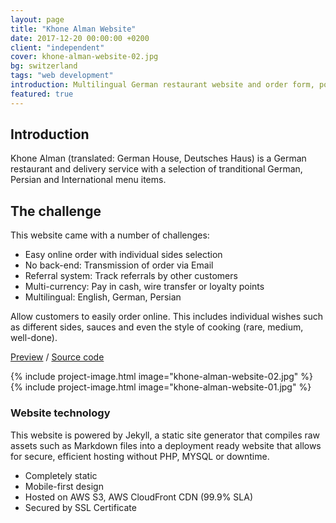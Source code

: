 ```yaml
---
layout: page
title: "Khone Alman Website"
date: 2017-12-20 00:00:00 +0200
client: "independent"
cover: khone-alman-website-02.jpg
bg: switzerland
tags: "web development"
introduction: Multilingual German restaurant website and order form, powered by Vue.js
featured: true
---
```


## Introduction

Khone Alman (translated: German House, Deutsches Haus) is a German restaurant and delivery service with a selection of tranditional German, Persian and International menu items.

## The challenge

This website came with a number of challenges:

- Easy online order with individual sides selection
- No back-end: Transmission of order via Email
- Referral system: Track referrals by other customers
- Multi-currency: Pay in cash, wire transfer or loyalty points
- Multilingual: English, German, Persian

Allow customers to easily order online. This includes individual wishes such as different sides, sauces and even the style of cooking (rare, medium, well-done).

[Preview](http://khone-alman.ir.s3-website.eu-central-1.amazonaws.com/en/) / [Source code](https://git.sr.ht/~franz/khone-alman.com)

{% include project-image.html image="khone-alman-website-02.jpg" %}
{% include project-image.html image="khone-alman-website-01.jpg" %}

### Website technology

This website is powered by Jekyll, a static site generator that compiles raw assets such as Markdown files into a deployment ready website that allows for secure, efficient hosting without PHP, MYSQL or downtime.

- Completely static
- Mobile-first design
- Hosted on AWS S3, AWS CloudFront CDN (99.9% SLA)
- Secured by SSL Certificate

